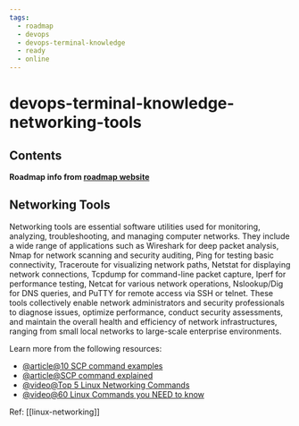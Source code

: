 ```yaml
---
tags:
  - roadmap
  - devops
  - devops-terminal-knowledge
  - ready
  - online
---
```


# devops-terminal-knowledge-networking-tools

## Contents

__Roadmap info from [roadmap website](https://roadmap.sh/devops/networking-tools@OaqKLZe-XnngcDhDzCtRt)__

## Networking Tools

Networking tools are essential software utilities used for monitoring, analyzing, troubleshooting, and managing computer networks. They include a wide range of applications such as Wireshark for deep packet analysis, Nmap for network scanning and security auditing, Ping for testing basic connectivity, Traceroute for visualizing network paths, Netstat for displaying network connections, Tcpdump for command-line packet capture, Iperf for performance testing, Netcat for various network operations, Nslookup/Dig for DNS queries, and PuTTY for remote access via SSH or telnet. These tools collectively enable network administrators and security professionals to diagnose issues, optimize performance, conduct security assessments, and maintain the overall health and efficiency of network infrastructures, ranging from small local networks to large-scale enterprise environments.

Learn more from the following resources:

* [@article@10 SCP command examples](https://www.tecmint.com/scp-commands-examples/)
* [@article@SCP command explained](https://phoenixnap.com/kb/linux-scp-command)
* [@video@Top 5 Linux Networking Commands](https://www.youtube.com/watch?v=MT85eMsMN6o)
* [@video@60 Linux Commands you NEED to know](https://www.youtube.com/watch?v=gd7BXuUQ91w)

Ref: [[linux-networking]]

